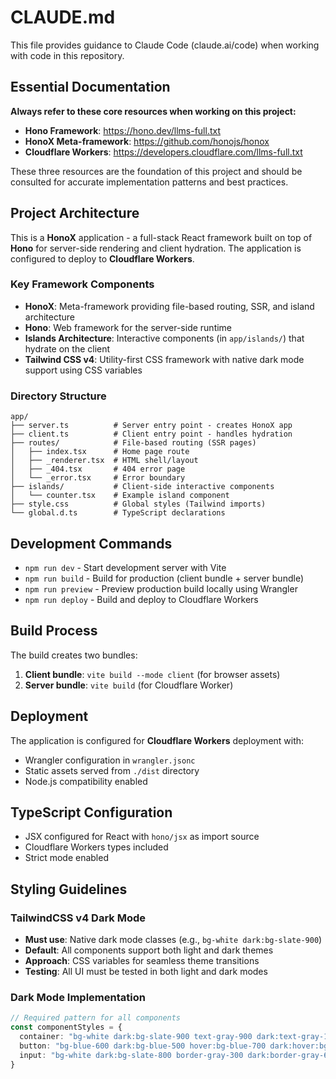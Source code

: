 # CLAUDE.md

This file provides guidance to Claude Code (claude.ai/code) when working with code in this repository.

## Essential Documentation

**Always refer to these core resources when working on this project:**

- **Hono Framework**: https://hono.dev/llms-full.txt
- **HonoX Meta-framework**: https://github.com/honojs/honox
- **Cloudflare Workers**: https://developers.cloudflare.com/llms-full.txt

These three resources are the foundation of this project and should be consulted for accurate implementation patterns and best practices.

## Project Architecture

This is a **HonoX** application - a full-stack React framework built on top of **Hono** for server-side rendering and client hydration. The application is configured to deploy to **Cloudflare Workers**.

### Key Framework Components
- **HonoX**: Meta-framework providing file-based routing, SSR, and island architecture
- **Hono**: Web framework for the server-side runtime
- **Islands Architecture**: Interactive components (in `app/islands/`) that hydrate on the client
- **Tailwind CSS v4**: Utility-first CSS framework with native dark mode support using CSS variables

### Directory Structure
```
app/
├── server.ts          # Server entry point - creates HonoX app
├── client.ts          # Client entry point - handles hydration
├── routes/            # File-based routing (SSR pages)
│   ├── index.tsx      # Home page route
│   ├── _renderer.tsx  # HTML shell/layout
│   ├── _404.tsx       # 404 error page
│   └── _error.tsx     # Error boundary
├── islands/           # Client-side interactive components
│   └── counter.tsx    # Example island component
├── style.css          # Global styles (Tailwind imports)
└── global.d.ts        # TypeScript declarations
```

## Development Commands

- `npm run dev` - Start development server with Vite
- `npm run build` - Build for production (client bundle + server bundle)
- `npm run preview` - Preview production build locally using Wrangler
- `npm run deploy` - Build and deploy to Cloudflare Workers

## Build Process

The build creates two bundles:
1. **Client bundle**: `vite build --mode client` (for browser assets)
2. **Server bundle**: `vite build` (for Cloudflare Worker)

## Deployment

The application is configured for **Cloudflare Workers** deployment with:
- Wrangler configuration in `wrangler.jsonc`
- Static assets served from `./dist` directory
- Node.js compatibility enabled

## TypeScript Configuration

- JSX configured for React with `hono/jsx` as import source
- Cloudflare Workers types included
- Strict mode enabled

## Styling Guidelines

### TailwindCSS v4 Dark Mode
- **Must use**: Native dark mode classes (e.g., `bg-white dark:bg-slate-900`)
- **Default**: All components support both light and dark themes
- **Approach**: CSS variables for seamless theme transitions
- **Testing**: All UI must be tested in both light and dark modes

### Dark Mode Implementation
```typescript
// Required pattern for all components
const componentStyles = {
  container: "bg-white dark:bg-slate-900 text-gray-900 dark:text-gray-100",
  button: "bg-blue-600 dark:bg-blue-500 hover:bg-blue-700 dark:hover:bg-blue-400",
  input: "bg-white dark:bg-slate-800 border-gray-300 dark:border-gray-600"
}
```